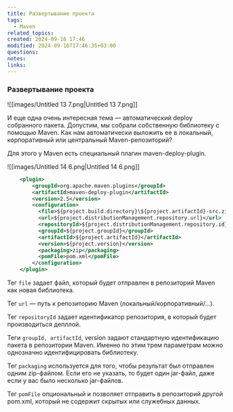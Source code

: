 ```yaml
---
title: Развертывание проекта
tags:
  - Maven
related_topics: 
created: 2024-09-16 17:46
modified: 2024-09-16T17:46:35+03:00
questions: 
notes: 
links: 
---
```



### Развертывание проекта

![[images/Untitled 13 7.png|Untitled 13 7.png]]

И еще одна очень интересная тема — автоматический deploy собранного пакета. Допустим, мы собрали собственную библиотеку с помощью Maven. Как нам автоматически выложить ее в локальный, корпоративный или центральный Maven-репозиторий?

Для этого у Maven есть специальный плагин maven-deploy-plugin.

![[images/Untitled 14 6.png|Untitled 14 6.png]]

```XML
    <plugin>
        <groupId>org.apache.maven.plugins</groupId>
        <artifactId>maven-deploy-plugin</artifactId>
    	<version>2.5</version>
    	<configuration>
          <file>${project.build.directory}\${project.artifactId}-src.zip</file>
          <url>${project.distributionManagement.repository.url}</url>
          <repositoryId>${project.distributionManagement.repository.id}</repositoryId>
          <groupId>${project.groupId}</groupId>
          <artifactId>${project.artifactId}</artifactId>
          <version>${project.version}</version>
      	  <packaging>zip</packaging>
          <pomFile>pom.xml</pomFile>
    	</configuration>
  	</plugin>
```

Тег `file` задает файл, который будет отправлен в репозиторий Maven как новая библиотека.

Тег `url` — путь к репозиторию Maven (локальный/корпоративный/…).

Тег `repositoryId` задает идентификатор репозитория, в который будет производиться депллой.

Теги `groupId, artifactId`, version задают стандартную идентификацию пакета в репозитории Maven. Именно по этим трем параметрам можно однозначно идентифицировать библиотеку.

Тег `packaging` используется для того, чтобы результат был отправлен одним zip-файлом. Если его не указать, то будет один jar-файл, даже если у вас было несколько jar-файлов.

Тег `pomFile` опциональный и позволяет отправить в репозиторий другой pom.xml, который не содержит скрытых или служебных данных.
